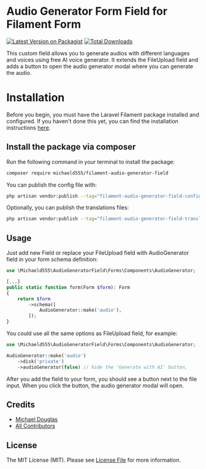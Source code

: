 # Audio Generator Form Field for Filament Form

[![Latest Version on Packagist](https://img.shields.io/packagist/v/michaeld555/filament-audio-generator-field.svg?style=flat-square)](https://packagist.org/packages/michaeld555/filament-audio-generator-field)
[![Total Downloads](https://img.shields.io/packagist/dt/michaeld555/filament-audio-generator-field.svg?style=flat-square)](https://packagist.org/packages/michaeld555/filament-audio-generator-field)

This custom field allows you to generate audios with different languages and voices using free AI voice generator.
It extends the FileUpload field and adds a button to open the audio generator modal where you can generate the audio.

# Installation

Before you begin, you must have the Laravel Filament package installed and configured. If you haven't done this yet, you can find the installation instructions [here](https://filamentadmin.com/docs/installation).

## Install the package via composer

Run the following command in your terminal to install the package:

```bash
composer require michaeld555/filament-audio-generator-field
```

You can publish the config file with:

```bash
php artisan vendor:publish --tag="filament-audio-generator-field-config"
```

Optionally, you can publish the translations files:

```bash
php artisan vendor:publish --tag="filament-audio-generator-field-translations"
```

## Usage

Just add new Field or replace your FileUpload field with AudioGenerator field in your form schema definition:

```php
use \Michaeld555\AudioGeneratorField\Forms\Components\AudioGenerator;

[...]
public static function form(Form $form): Form
{
    return $form
        ->schema([
            AudioGenerator::make('audio'),
        ]);
}
```

You could use all the same options as FileUpload field, for example:

```php
use \Michaeld555\AudioGeneratorField\Forms\Components\AudioGenerator;

AudioGenerator::make('audio')
    ->disk('private')
    ->audioGenerator(false) // hide the 'Generate with AI' button,
```

After you add the field to your form, you should see a button next to the file input. When you click the button, the audio generator modal will open.

## Credits

- [Michael Douglas](https://github.com/michaeld555)
- [All Contributors](../../contributors)

## License

The MIT License (MIT). Please see [License File](LICENSE.md) for more information.

